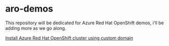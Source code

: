# aro-demos
This repository will be dedicated for Azure Red Hat OpenShift demos, i'll be adding more as we go along.

[Install Azure Red Hat OpenShift cluster using custom domain](aro_custom_domain.md)


